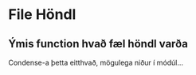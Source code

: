 # File Höndl
## Ýmis function hvað fæl höndl varða
Condense-a þetta eitthvað, mögulega niður í módúl...

